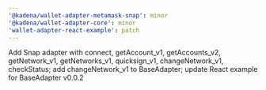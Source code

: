 ```yaml
---
'@kadena/wallet-adapter-metamask-snap': minor
'@kadena/wallet-adapter-core': minor
'wallet-adapter-react-example': patch
---
```


Add Snap adapter with connect, getAccount_v1, getAccounts_v2, getNetwork_v1,
getNetworks_v1, quicksign_v1, changeNetwork_v1, checkStatus; add
changeNetwork_v1 to BaseAdapter; update React example for BaseAdapter v0.0.2
